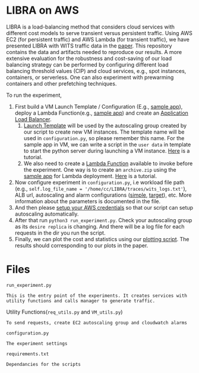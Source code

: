 # LIBRA on AWS

LIBRA is a load-balancing method that considers cloud services with different cost models to serve transient versus persistent traffic.
Using AWS EC2 (for persistent traffic) and AWS Lambda (for transient traffic), we have presented LIBRA with WITS traffic data in the [paper](https://doi.ieeecomputersociety.org/10.1109/IC2E52221.2021.00028).
This repository contains the data and artifacts needed to reproduce our results.
A more extensive evaluation for the robustness and cost-saving of our load balancing strategy can be performed by configuring different load balancing threshold values (CIP) and cloud services, e.g., spot instances, containers, or serverless. One can also experiment with prewarming containers and other prefetching techniques.


To run the experiment, 
1. First build a VM Launch Template / Configuration (E.g., [sample app](https://github.com/Zongshun96/EC2_application/tree/1SecImgLoad/simple_python_MT_server)), deploy a Lambda Function(e.g., [sample app](https://github.com/Zongshun96/EC2_application/tree/1SecImgLoad/lambda_ImgLoad1Sec)) and create an [Application Load Balancer](https://docs.aws.amazon.com/elasticloadbalancing/latest/application/tutorial-application-load-balancer-cli.html).
    1. [Launch Template](https://docs.aws.amazon.com/autoscaling/ec2/userguide/launch-templates.html) will be used by the autoscaling group created by our script to create new VM instances. The template name will be used in `configuration.py`, so please remember this name. For the sample app in VM, we can write a script in the `user data` in template to start the python server during launching a VM instance.
    [Here](https://docs.aws.amazon.com/autoscaling/ec2/userguide/create-launch-template.html#advanced-settings-for-your-launch-template) is a tutorial.
    1. We also need to create a [Lambda Function](https://docs.aws.amazon.com/lambda/latest/dg/getting-started.html) available to invoke before the experiment. One way is to create an `archive.zip` using the [sample app](https://github.com/Zongshun96/EC2_application/tree/1SecImgLoad/lambda_ImgLoad1Sec) for Lambda deployment. [Here](https://docs.aws.amazon.com/lambda/latest/dg/python-package.html) is a tutorial.
1. Now configure experiment in `configuration.py`, i.e workload file path (e.g., `self.log_file_name = '/home/cc/LIBRA/traces/wits_logs.txt'`), ALB url, autoscaling and alarm configurations ([simple](https://docs.aws.amazon.com/autoscaling/ec2/userguide/as-scaling-simple-step.html), [target](https://docs.aws.amazon.com/autoscaling/ec2/userguide/as-scaling-target-tracking.html)), etc. More information about the parameters is documented in the file.
1. And then please [setup your AWS credentials](https://boto3.amazonaws.com/v1/documentation/api/latest/guide/credentials.html#interactive-configuration) so that our script can setup autoscaling automatically.
1. After that run `python3 run_experiment.py`. Check your autoscaling group as its `desire replica` is changing. And there will be a log file for each requests in the dir you run the script.
1. Finally, we can plot the cost and statistics using our [plotting script](https://github.com/Zongshun96/AWS_EC2_Evaluations). The results should corresponding to our plots in the paper. 


# Files
`run_experiment.py`
```
This is the entry point of the experiments. It creates services with utility functions and calls manager to generate traffic.
```

Utility Functions(`req_utils.py` and `VM_utils.py`)
```
To send requests, create EC2 autoscaling group and cloudwatch alarms
```

`configuration.py`
```
The experiment settings
```

`requirements.txt`
```
Dependancies for the scripts
```